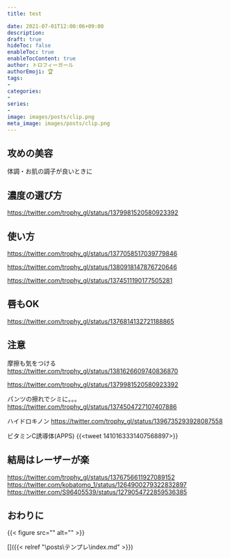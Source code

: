 ```yaml
---
title: test

date: 2021-07-01T12:00:06+09:00
description: 
draft: true
hideToc: false
enableToc: true
enableTocContent: true
author: トロフィーガール
authorEmoji: 🏆
tags:
- 
categories:
- 
series:
- 
image: images/posts/clip.png
meta_image: images/posts/clip.png
---
```


## 攻めの美容
体調・お肌の調子が良いときに

## 濃度の選び方
https://twitter.com/trophy_gl/status/1379981520580923392

## 使い方
https://twitter.com/trophy_gl/status/1377058517039779846

https://twitter.com/trophy_gl/status/1380918147876720646

https://twitter.com/trophy_gl/status/1374511190177505281

## 唇もOK
https://twitter.com/trophy_gl/status/1376814132721188865

## 注意
摩擦も気をつける
https://twitter.com/trophy_gl/status/1381626609740836870

https://twitter.com/trophy_gl/status/1379981520580923392

パンツの擦れでシミに。。。
https://twitter.com/trophy_gl/status/1374504727107407886


ハイドロキノン
https://twitter.com/trophy_gl/status/1396735293928087558

ビタミンC誘導体(APPS)
{{<tweet 1410163331407568897>}}

## 結局はレーザーが楽

https://twitter.com/trophy_gl/status/1376756611927089152
https://twitter.com/kobatomo_1/status/1264900279322832897
https://twitter.com/S96405539/status/1279054722859536385

## おわりに

{{< figure src="" alt="" >}}

[]({{< relref "\posts\テンプレ\index.md" >}})